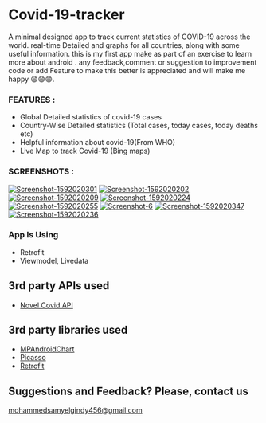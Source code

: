 # Covid-19-tracker
A minimal designed app to track current statistics of COVID-19 across the world. 
real-time Detailed and graphs for all countries, along with some useful information.
this is my first app make as part of an exercise to learn more about android .
any feedback,comment or suggestion to improvement code or add Feature to make this better is appreciated and will make me happy 😄😄😄.

### FEATURES : 
- Global Detailed statistics of covid-19 cases
- Country-Wise Detailed statistics (Total cases, today cases, today deaths etc)
- Helpful information about covid-19(From WHO)
- Live Map to track Covid-19 (Bing maps)
 
### SCREENSHOTS : 
<a href="https://ibb.co/y54y1Hq"><img src="https://i.ibb.co/y54y1Hq/Screenshot-1592020301.png" alt="Screenshot-1592020301" border="0"></a>
<a href="https://ibb.co/j89x9pM"><img src="https://i.ibb.co/j89x9pM/Screenshot-1592020202.png" alt="Screenshot-1592020202" border="0"></a> 
<a href="https://ibb.co/v4JSWWC"><img src="https://i.ibb.co/v4JSWWC/Screenshot-1592020209.png" alt="Screenshot-1592020209" border="0"></a> 
<a href="https://ibb.co/ZS6ZVYN"><img src="https://i.ibb.co/ZS6ZVYN/Screenshot-1592020224.png" alt="Screenshot-1592020224" border="0"></a>
<a href="https://ibb.co/Bf6FkRz"><img src="https://i.ibb.co/Bf6FkRz/Screenshot-1592020255.png" alt="Screenshot-1592020255" border="0"></a> 
<a href="https://ibb.co/cw2zgDg"><img src="https://i.ibb.co/cw2zgDg/Screenshot-6.png" alt="Screenshot-6" border="0"></a> 
<a href="https://ibb.co/7WJxrvv"><img src="https://i.ibb.co/7WJxrvv/Screenshot-1592020347.png" alt="Screenshot-1592020347" border="0"></a> 
<a href="https://ibb.co/VvDG2Kq"><img src="https://i.ibb.co/VvDG2Kq/Screenshot-1592020236.png" alt="Screenshot-1592020236" border="0"></a> 

### App Is Using
- Retrofit
- Viewmodel, Livedata

## 3rd party APIs used
- [Novel Covid API](https://github.com/NovelCOVID/API)

## 3rd party libraries used
- [MPAndroidChart](https://github.com/PhilJay/MPAndroidChart)
- [Picasso](https://github.com/square/picasso)
- [Retrofit](https://github.com/square/retrofit)

## Suggestions and Feedback? Please, contact us
mohammedsamyelgindy456@gmail.com

